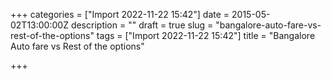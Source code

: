 +++
categories = ["Import 2022-11-22 15:42"]
date = 2015-05-02T13:00:00Z
description = ""
draft = true
slug = "bangalore-auto-fare-vs-rest-of-the-options"
tags = ["Import 2022-11-22 15:42"]
title = "Bangalore Auto fare vs Rest of the options"

+++




